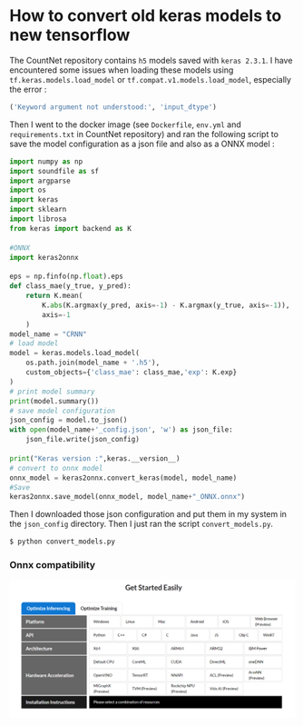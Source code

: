 # How to convert old keras models to new tensorflow 
The CountNet repository contains `h5` models saved with `keras 2.3.1`. I have encountered some issues when loading these models using `tf.keras.models.load_model` or `tf.compat.v1.models.load_model`, especially the error :
```python
('Keyword argument not understood:', 'input_dtype')
```
Then I went to the docker image (see `Dockerfile`, `env.yml` and `requirements.txt` in CountNet repository) and ran the following script to save the model configuration as a json file and also as a ONNX model :
```python
import numpy as np
import soundfile as sf
import argparse
import os
import keras
import sklearn
import librosa
from keras import backend as K

#ONNX
import keras2onnx

eps = np.finfo(np.float).eps
def class_mae(y_true, y_pred):
    return K.mean(
        K.abs(K.argmax(y_pred, axis=-1) - K.argmax(y_true, axis=-1)),
        axis=-1
    )
model_name = "CRNN"
# load model
model = keras.models.load_model(
    os.path.join(model_name + '.h5'),
    custom_objects={'class_mae': class_mae,'exp': K.exp}
)
# print model summary
print(model.summary())
# save model configuration
json_config = model.to_json()
with open(model_name+'_config.json', 'w') as json_file:
    json_file.write(json_config)

print("Keras version :",keras.__version__)
# convert to onnx model
onnx_model = keras2onnx.convert_keras(model, model_name)
#Save
keras2onnx.save_model(onnx_model, model_name+"_ONNX.onnx")
```
Then I downloaded those json configuration and put them in my system in the `json_config` directory.
Then I just ran the script `convert_models.py`. 
```bash
$ python convert_models.py
```

### Onnx compatibility
![onnx compatibility](./onnx.png)
